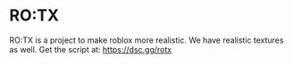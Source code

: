 # RO:TX 
RO:TX is a project to make roblox more realistic. We have realistic textures as well. 
Get the script  at:
https://dsc.gg/rotx

